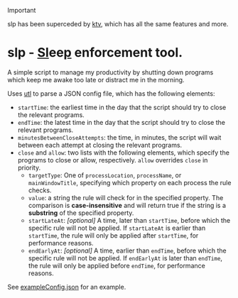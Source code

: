 > [!IMPORTANT] 
> slp has been superceded by [ktv](https://github.com/dninemfive/ktv), which has all the same features and more.

# slp - <ins>Sl</ins>ee<ins>p</ins> enforcement tool.
A simple script to manage my productivity by shutting down programs which keep me awake too late or distract me in the morning.

Uses [utl](https://github.com/dninemfive/utl) to parse a JSON config file, which has the following elements:
- `startTime`: the earliest time in the day that the script should try to close the relevant programs.
- `endTime`: the latest time in the day that the script should try to close the relevant programs.
- `minutesBetweenCloseAttempts`: the time, in minutes, the script will wait between each attempt at closing the relevant programs.
- `close` and `allow`: two lists with the following elements, which specify the programs to close or allow, respectively. `allow` overrides `close` in priority.
  - `targetType`: One of `processLocation`, `processName`, or `mainWindowTitle`, specifying which property on each process the rule checks.
  - `value`: a string the rule will check for in the specified property. The comparison is **case-insensitive** and will return true if the string is a **substring** of the specified property.
  - `startLateAt`: *[optional]* A time, later than `startTime`, before which the specific rule will not be applied. If `startLateAt` is earlier than `startTime`, the rule will only be applied after `startTime`, for performance reasons.
  - `endEarlyAt`: *[optional]* A time, earlier than `endTime`, before which the specific rule will not be applied. If `endEarlyAt` is later than `endTime`, the rule will only be applied before `endTime`, for performance reasons.

See [exampleConfig.json](https://github.com/dninemfive/slp/blob/main/exampleConfig.json) for an example.